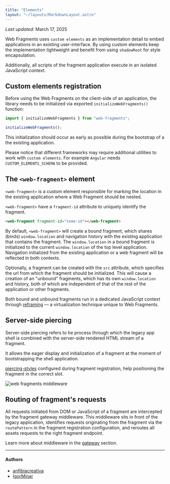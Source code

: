 ```yaml
---
title: "Elements"
layout: "~/layouts/MarkdownLayout.astro"
---
```


_Last updated_: March 17, 2025

Web Fragments uses `custom elements` as an implementation detail to embed applications in an existing user-interface. By using custom elements keep the implementation lightweight and benefit from using `shadowRoot` for style encapsulation.

Additionally, all scripts of the fragment application execute in an isolated JavaScript context.

## Custom elements registration

Before using the Web Fragments on the client-side of an application, the library needs to be initialized via exported `initializeWebFragments()` function:

```javascript
import { initializeWebFragments } from "web-fragments";

initializeWebFragments();
```

This initialization should occur as early as possible during the bootstrap of a the existing application.

Please notice that different frameworks may require additional utilities to work with `custom elements`. For example `Angular` needs `CUSTOM_ELEMENTS_SCHEMA` to be provided.

## The `<web-fragment>` element

`<web-fragment>` is a custom element responsible for marking the location in the existing application where a Web Fragment should be nested.

`<web-fragment>` have a `fragment-id` attribute to uniquely identify the fragment.

```html
<web-fragment fragment-id="some-id"></web-fragment>
```

By default, `<web-fragment>` will create a bound fragment, which shares (binds) `window.location` and navigation history with the existing application that contains the fragment.
The `window.location` in a bound fragment is initialized to the current `window.location` of the top level application.
Navigation initialized from the existing application or a web fragment will be reflected in both contexts.

Optionally, a fragment can be created with the `src` attribute, which specifies the url from which the fragment should be initialized.
This will cause a creation of an "unbound" fragments, which has its own `window.location` and history, both of which are independent of that of the rest of the application or other fragments.

Both bound and unbound fragments run in a dedicated JavaScript context through [reframing](./reframed.md) — a virtualization technique unique to Web Fragments.

## Server-side piercing

Server-side piercing refers to he process through which the legacy app shell is combined with the server-side rendered HTML stream of a fragment.

It allows the eager display and initialization of a fragment at the moment of bootstrapping the shell application.

[piercing-styles](./glossary#eager-rendering-piercing) configured during fragment registration, help positioning the fragment in the correct slot.

![web fragments middleware](../../assets/images/wf-middleware.drawio.png)

## Routing of fragment's requests

All requests initiated from DOM or JavaScript of a fragment are intercepted by the fragment gateway middleware.
This middleware sits in front of the legacy application, identifies requests originating from the fragment via the `routePattern` in the fragment registration configuration, and reroutes all assets requests to the right fragment endpoint.

Learn more about middleware in the [gateway](./gateway) section.

---

#### Authors

<ul class="authors">
    <li class="author"><a href="https://github.com/anfibiacreativa">anfibiacreativa</a></li>
    <li class="author"><a href="https://github.com/igorminar">IgorMinar</a></li>
</ul>
